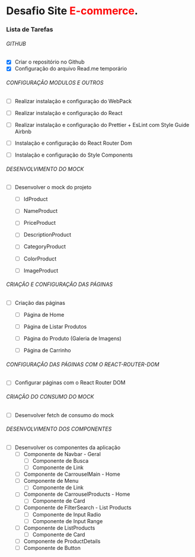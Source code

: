 # <b>Desafio Site <span style="color:red">E-commerce</span></b>.

### Lista de Tarefas

###### GITHUB
- [x] Criar o repositório no Github
- [x] Configuração do arquivo Read.me temporário

###### CONFIGURAÇÃO MODULOS E OUTROS
- [ ] Realizar instalação e configuração do WebPack
- [ ] Realizar instalação e configuração do React
- [ ] Realizar instalação e configuração do Prettier + EsLint com Style Guide Airbnb
- [ ] Instalação e configuração do React Router Dom
- [ ] Instalação e configuração do Style Components


###### DESENVOLVIMENTO DO MOCK
- [ ] Desenvolver o mock do projeto
	- [ ] IdProduct
	- [ ] NameProduct
	- [ ] PriceProduct
	- [ ] DescriptionProduct
	- [ ] CategoryProduct
	- [ ] ColorProduct
	- [ ] ImageProduct



###### CRIAÇÃO E CONFIGURAÇÃO DAS PÁGINAS
- [ ] Criação das páginas
	- [ ] Página de Home
	- [ ] Página de Listar Produtos
	- [ ] Página do Produto (Galeria de Imagens)
	- [ ] Página de Carrinho



###### CONFIGURAÇÃO DAS PÁGINAS COM O REACT-ROUTER-DOM
- [ ] Configurar páginas com o React Router DOM



###### CRIAÇÃO DO CONSUMO DO MOCK
- [ ] Desenvolver fetch de consumo do mock



###### DESENVOLVIMENTO DOS COMPONENTES
- [ ] Desenvolver os componentes da aplicação
	- [ ] Componente de Navbar - Geral
		- [ ] Componente de Busca
		- [ ] Componente de Link
	- [ ] Componente de CarrouselMain -  Home
	- [ ] Componente de Menu
		- [ ] Componente de Link
	- [ ] Componente de CarrouselProducts - Home
		- [ ] Componente de Card
	- [ ] Componente de FilterSearch - List Products
		- [ ] Componente de Input Radio
		- [ ] Componente de Input Range
	- [ ] Componente de ListProducts
		- [ ] Componente de Card 
	- [ ] Componente de ProductDetails
	- [ ] Componente de Button